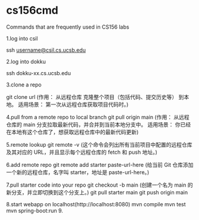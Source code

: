 # cs156cmd
Commands that are frequently used in CS156 labs

1.log into csil	

ssh username@csil.cs.ucsb.edu

2.log into dokku

ssh dokku-xx.cs.ucsb.edu

3.clone a repo

git clone url
(作用： 从远程仓库 克隆整个项目（包括代码、提交历史等） 到本地。
适用场景： 第一次从远程仓库获取项目代码时。)

4.pull from a remote repo to local branch
git pull origin main
(作用： 从远程仓库的 main 分支拉取最新代码，并合并到当前本地分支中。
适用场景： 你已经在本地有这个仓库了，想获取远程仓库中的最新代码更新)

5.remote lookup
git remote -v
(这个命令会列出所有当前项目中配置的远程仓库及其对应的 URL，并且显示每个远程仓库的 fetch 和 push 地址。)

6.add remote repo
git remote add starter paste-url-here
(给当前 Git 仓库添加一个新的远程仓库，名字叫 starter，地址是 paste-url-here。)

7.pull starter code into your repo
git checkout -b main   (创建一个名为 main 的新分支，并立即切换到这个分支上。)
git pull starter main
git push origin main

8.start webapp on localhost(http://localhost:8080)
mvn compile
mvn test
mvn spring-boot:run
9.

